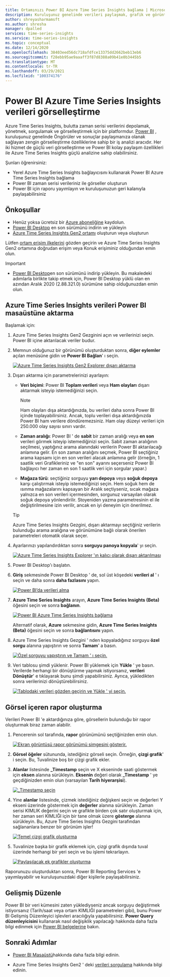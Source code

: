 ```yaml
---
title: Ortamınızı Power BI Azure Time Series Insights bağlama | Microsoft Docs
description: Kuruluşunuz genelinde verileri paylaşmak, grafik ve görüntüleme Power BI Azure Time Series Insights nasıl bağlayacağınızı öğrenin.
author: shreyasharmamsft
ms.author: shresha
manager: dpalled
services: time-series-insights
ms.service: time-series-insights
ms.topic: conceptual
ms.date: 12/14/2020
ms.openlocfilehash: 38403eed56dc718afdfce13375dd2662beb13eb6
ms.sourcegitcommit: f28ebb95ae9aaaff3f87d8388a09b41e0b3445b5
ms.translationtype: MT
ms.contentlocale: tr-TR
ms.lasthandoff: 03/29/2021
ms.locfileid: "100374176"
---
```

# <a name="visualize-data-from-azure-time-series-insights-in-power-bi"></a>Power BI Azure Time Series Insights verileri görselleştirme

Azure Time Series Insights, bulutta zaman serisi verilerini depolamak, yönetmek, sorgulamak ve görselleştirmek için bir platformdur. [Power BI](https://powerbi.microsoft.com) , kuruluşunuz genelinde Öngörüler ve sonuçlar paylaşmanıza olanak sağlayan zengin görselleştirme özelliklerine sahip bir iş analizi aracıdır. Her iki hizmet de güçlü veri görselleştirme ve Power BI kolay paylaşım özellikleri ile Azure Time Series Insights güçlü analizine sahip olabilirsiniz.

Şunları öğrenirsiniz:

* Yerel Azure Time Series Insights bağlayıcısını kullanarak Power BI Azure Time Series Insights bağlama
* Power BI zaman serisi verileriniz ile görseller oluşturun
* Power BI için raporu yayımlayın ve kuruluşunuzun geri kalanıyla paylaşabilirsiniz


## <a name="prerequisites"></a>Önkoşullar

* Henüz yoksa ücretsiz bir [Azure aboneliğine](https://azure.microsoft.com/free/) kaydolun.
* [Power BI Desktop](https://powerbi.microsoft.com/downloads/) en son sürümünü indirin ve yükleyin
* [Azure Time Series Insights Gen2 ortamı](./how-to-provision-manage.md) oluşturun veya oluşturun

Lütfen [ortam erişim ilkelerini](./concepts-access-policies.md) gözden geçirin ve Azure Time Series Insights Gen2 ortamına doğrudan erişim veya Konuk erişiminiz olduğundan emin olun. 

> [!IMPORTANT]
> * [Power BI Desktop](https://powerbi.microsoft.com/downloads/)en son sürümünü indirip yükleyin. Bu makaledeki adımlarla birlikte takip etmek için, Power BI Desktop yüklü olan en azından Aralık 2020 (2.88.321.0) sürümüne sahip olduğunuzdan emin olun. 

## <a name="export-data-from-azure-time-series-insights-into-power-bi-desktop"></a>Azure Time Series Insights verileri Power BI masaüstüne aktarma

Başlamak için:

1. Azure Time Series Insights Gen2 Gezginini açın ve verilerinizi seçin. Power BI içine aktarılacak veriler budur.
1. Memnun olduğunuz bir görünümü oluşturduktan sonra, **diğer eylemler** açılan menüsüne gidin ve **Power BI Bağlan**' ı seçin.

    [![Azure Time Series Insights Gen2 Explorer dışarı aktarma](media/how-to-connect-power-bi/export-from-explorer.jpg)](media/how-to-connect-power-bi/export-from-explorer.jpg#lightbox)

1. Dışarı aktarma için parametrelerinizi ayarlayın:

   * **Veri biçimi**: Power BI **Toplam verileri** veya **Ham olayları** dışarı aktarmak isteyip istemediğinizi seçin. 

       > [!NOTE]
       > Ham olayları dışa aktardığınızda, bu verileri daha sonra Power BI içinde toplayabilirsiniz. Ancak, toplu verileri dışa aktardığınızda Power BI ham verilere döndüremezsiniz. Ham olay düzeyi verileri için 250.000 olay sayısı sınırı vardır.

   * **Zaman aralığı**: Power BI ' de **sabit** bir zaman aralığı veya **en son** verileri görmek isteyip istemediğinizi seçin. Sabit zaman aralığının seçilmesi, yaptığınız arama alanındaki verilerin Power BI aktarılacağı anlamına gelir. En son zaman aralığını seçmek, Power BI seçtiğiniz arama kapsamı için en son verileri alacak anlamına gelir (örneğin, 1 saatlik veri Grafikleriniz ve "en son" ayarını seçerseniz Power BI bağlayıcı her zaman en son 1 saatlik veri için sorgular yapar.)
  
   * **Mağaza türü**: seçtiğiniz sorguyu **yarı depoya** veya **soğuk depoya** karşı çalıştırmak isteyip istemediğinizi seçin. Hem soğuk hem de ısınma mağazalarını kapsayan bir Aralık seçtiyseniz, sıcak mağaza yalnızca en son verileri içermesinden, sorgunuz varsayılan olarak soğuk depoya yönlendirilir. Stoyeniden yazma parametresinin el ile değiştirilmesine izin verilir, ancak en iyi deneyim için önerilmez. 

    > [!TIP] 
    > Azure Time Series Insights Gezgini, dışarı aktarmayı seçtiğiniz verilerin bulunduğu arama aralığına ve görünümüne bağlı olarak önerilen parametreleri otomatik olarak seçer. 

1. Ayarlarınızı yapılandırdıktan sonra **sorguyu panoya kopyala**' yı seçin.

    [![Azure Time Series Insights Explorer 'ın kalıcı olarak dışarı aktarılması](media/how-to-connect-power-bi/choose-explorer-parameters.jpg)](media/how-to-connect-power-bi/choose-explorer-parameters.jpg#lightbox)

1. Power BI Desktop'ı başlatın.
   
1. **Giriş** sekmesinde Power BI Desktop ' de, sol üst köşedeki **verileri al** ' ı seçin ve daha sonra **daha fazlasını** yapın.

    [![Power BI’da verileri alma](media/how-to-connect-power-bi/get-data-power-bi.jpg)](media/how-to-connect-power-bi/get-data-power-bi.jpg#lightbox)

1. **Azure Time Series Insights** arayın, **Azure Time Series Insights (Beta)** öğesini seçin ve sonra **bağlanın**.

    [![Power BI Azure Time Series Insights bağlama](media/how-to-connect-power-bi/select-tsi-connector.jpg)](media/how-to-connect-power-bi/select-tsi-connector.jpg#lightbox)

    Alternatif olarak, **Azure** sekmesine gidin, **Azure Time Series Insights (Beta)** öğesini seçin ve sonra **bağlantısını** yapın.

1. Azure Time Series Insights Gezgini ' nden kopyaladığınız sorguyu **özel sorgu** alanına yapıştırın ve sonra **Tamam**' a basın.

    [![Özel sorguyu yapıştırın ve Tamam ' ı seçin.](media/how-to-connect-power-bi/custom-query-load.png)](media/how-to-connect-power-bi/custom-query-load.png#lightbox)  

1.  Veri tablosu şimdi yüklenir. Power BI yüklemek için **Yükle** ' ye basın. Verilerde herhangi bir dönüştürme yapmak istiyorsanız, **verileri Dönüştür**' e tıklayarak bunu şimdi yapabilirsiniz. Ayrıca, yükledikten sonra verilerinizi dönüştürebilirsiniz.

    [![Tablodaki verileri gözden geçirin ve Yükle ' yi seçin.](media/how-to-connect-power-bi/review-the-loaded-data-table.png)](media/how-to-connect-power-bi/review-the-loaded-data-table.png#lightbox)  

## <a name="create-a-report-with-visuals"></a>Görsel içeren rapor oluşturma

Verileri Power BI 'e aktardığınıza göre, görsellerin bulunduğu bir rapor oluşturmak biraz zaman alabilir.

1. Pencerenin sol tarafında, **rapor** görünümünü seçtiğinizden emin olun.

    [![Ekran görüntüsü rapor görünümü simgesini gösterir.](media/how-to-connect-power-bi/select-the-report-view.png)](media/how-to-connect-power-bi/select-the-report-view.png#lightbox)

1. **Görsel öğeler** sütununda, istediğiniz görseli seçin. Örneğin, **çizgi grafik**' i seçin. Bu, Tuvalinize boş bir çizgi grafik ekler.

1.  **Alanlar** listesinde **_Timestamp** seçin ve X ekseninde saati göstermek için **eksen** alanına sürükleyin. **Eksenin** değeri olarak **_Timestamp** ' ye geçdiğinizden emin olun (varsayılan **Tarih hiyerarşisi**).

    [![_Timestamp seçin](media/how-to-connect-power-bi/select-timestamp.png)](media/how-to-connect-power-bi/select-timestamp.png#lightbox)

1.  Yine **alanlar** listesinde, çizmek istediğiniz değişkeni seçin ve değerleri Y ekseni üzerinde göstermek için **değerler** alanına sürükleyin. Zaman serisi KIMLIK değerini seçin ve grafikte birden çok satır oluşturmak için, her zaman seri KIMLIĞI için bir tane olmak üzere **gösterge** alanına sürükleyin. Bu, Azure Time Series Insights Gezgini tarafından sağlananlara benzer bir görünüm işler! 

    [![Temel çizgi grafik oluşturma](media/how-to-connect-power-bi/power-bi-line-chart.png)](media/how-to-connect-power-bi/power-bi-line-chart.png#lightbox)

1. Tuvalinize başka bir grafik eklemek için, çizgi grafik dışında tuval üzerinde herhangi bir yeri seçin ve bu işlemi tekrarlayın.

    [![Paylaşılacak ek grafikler oluşturma](media/how-to-connect-power-bi/power-bi-additional-charts.png)](media/how-to-connect-power-bi/power-bi-additional-charts.png#lightbox)

Raporunuzu oluşturduktan sonra, Power BI Reporting Services 'e yayımlayabilir ve kuruluşunuzdaki diğer kişilerle paylaşabilirsiniz.

## <a name="advanced-editing"></a>Gelişmiş Düzenle
Power BI bir veri kümesini zaten yüklediyseniz ancak sorguyu değiştirmek istiyorsanız (Tarih/saat veya ortam KIMLIĞI parametreleri gibi), bunu Power BI Gelişmiş Düzenleyici işlevleri aracılığıyla yapabilirsiniz. **Power Query düzenleyicisini** kullanarak nasıl değişiklik yapılacağı hakkında daha fazla bilgi edinmek için [Power BI belgelerine](/power-bi/desktop-query-overview) bakın. 

## <a name="next-steps"></a>Sonraki Adımlar

* [Power BI Masaüstü](/power-bi/desktop-query-overview)hakkında daha fazla bilgi edinin.

* Azure Time Series Insights Gen2 ' deki [verileri sorgulama](concepts-query-overview.md) hakkında bilgi edinin.